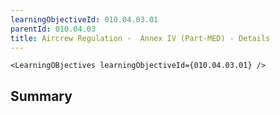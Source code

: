 ```yaml
---
learningObjectiveId: 010.04.03.01
parentId: 010.04.03
title: Aircrew Regulation -  Annex IV (Part-MED) - Details
---
```


```tsx eval
<LearningOBjectives learningObjectiveId={010.04.03.01} />
```

## Summary

